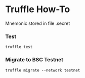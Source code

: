   # Truffle How-To
  
  Mnemonic stored in file .secret
  
  ### Test
  ```truffle test```
  
  ### Migrate to BSC Testnet
  
  ```truffle migrate --network testnet```
